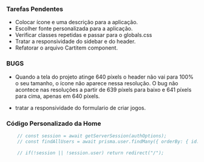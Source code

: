 ### Tarefas Pendentes

- Colocar ícone e uma descrição para a aplicação.
- Escolher fonte personalizada para a aplicação.
- Verificar classes repetidas e passar para o globals.css
- Tratar a responsividade do sidebar e do header.
- Refatorar o arquivo Cartitem component.

### BUGS
- Quando a tela do projeto atinge 640 píxels o header não vai para 100% o seu tamanho, o ícone não aparece nessa resolução. O bug não acontece nas resoluções a partir de 639 píxels para baixo e 641 píxels para cima, apenas em 640 píxels.

- tratar a responsividade do formulario de criar jogos.

### Código Personalizado da Home

```javascript
    // const session = await getServerSession(authOptions);
    // const findAllUsers = await prisma.user.findMany({ orderBy: { id: "desc" } });
    
    // if(!session || !session.user) return redirect("/");
```


